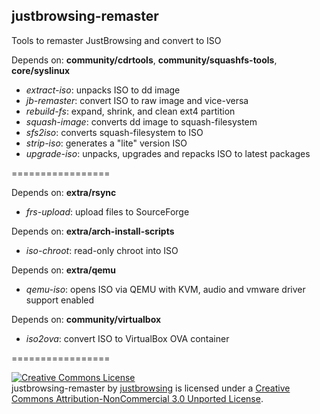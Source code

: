 justbrowsing-remaster
----------------------------------
Tools to remaster JustBrowsing and convert to ISO

Depends on: **community/cdrtools**, **community/squashfs-tools**, **core/syslinux**

* *extract-iso*: unpacks ISO to dd image
* *jb-remaster*: convert ISO to raw image and vice-versa
* *rebuild-fs*: expand, shrink, and clean ext4 partition
* *squash-image*: converts dd image to squash-filesystem
* *sfs2iso*: converts squash-filesystem to ISO
* *strip-iso*: generates a "lite" version ISO
* *upgrade-iso*: unpacks, upgrades and repacks ISO to latest packages

=================

Depends on: **extra/rsync**

* *frs-upload*: upload files to SourceForge

Depends on: **extra/arch-install-scripts**

* *iso-chroot*: read-only chroot into ISO

Depends on: **extra/qemu**

* *qemu-iso*: opens ISO via QEMU with KVM, audio and vmware driver support enabled

Depends on:   **community/virtualbox**

* *iso2ova*: convert ISO to VirtualBox OVA container

=================

<a rel="license" href="http://creativecommons.org/licenses/by-nc/3.0/deed.en_US"><img alt="Creative Commons License" style="border-width:0" src="http://i.creativecommons.org/l/by-nc/3.0/88x31.png" /></a><br /><span xmlns:dct="http://purl.org/dc/terms/" property="dct:title">justbrowsing-remaster</span> by <a xmlns:cc="http://creativecommons.org/ns#" href="https://github.com/justbrowsing/justbrowsing-remaster" property="cc:attributionName" rel="cc:attributionURL">justbrowsing</a> is licensed under a <a rel="license" href="http://creativecommons.org/licenses/by-nc/3.0/deed.en_US">Creative Commons Attribution-NonCommercial 3.0 Unported License</a>.

